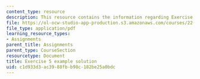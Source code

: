 ```yaml
---
content_type: resource
description: This resource contains the information regarding Exercise 5 example solution.
file: https://ol-ocw-studio-app-production.s3.amazonaws.com/courses/22-15-essential-numerical-methods-fall-2014/c1d933d3ac3988fbb98c182be25a0bdc_MIT22_15F14_ex05_soln.pdf
file_type: application/pdf
learning_resource_types:
- Assignments
parent_title: Assignments
parent_type: CourseSection
resourcetype: Document
title: Exercise 5 example solution
uid: c1d933d3-ac39-88fb-b98c-182be25a0bdc
---
```

